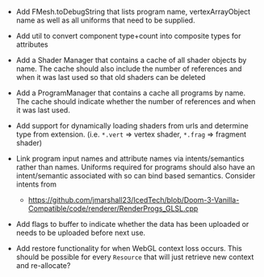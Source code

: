 * Add FMesh.toDebugString that lists program name, vertexArrayObject name as well as all uniforms that need to be supplied.

* Add util to convert component type+count into composite types for attributes

* Add a Shader Manager that contains a cache of all shader objects by name. The cache should also include the
  number of references and when it was last used so that old shaders can be deleted

* Add a ProgramManager that contains a cache all programs by name. The cache should indicate whether the number
  of references and when it was last used.

* Add support for dynamically loading shaders from urls and determine type from extension.
  (i.e. `*.vert` => vertex shader, `*.frag` => fragment shader)

* Link program input names and attribute names via intents/semantics rather than names. Uniforms
  required for programs should also have an intent/semantic associated
  with so can bind  based semantics. Consider intents from
  - https://github.com/jmarshall23/IcedTech/blob/Doom-3-Vanilla-Compatible/code/renderer/RenderProgs_GLSL.cpp

* Add flags to buffer to indicate whether the data has been uploaded or needs to be uploaded before next use.

* Add restore functionality for when WebGL context loss occurs. This should be possible for every
  `Resource` that will just retrieve new context and re-allocate?